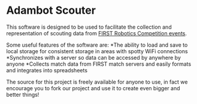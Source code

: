 Adambot Scouter
================

This software is designed to be used to facilitate the collection and representation of scouting data from <a href="http://www.usfirst.org/roboticsprograms/frc">FIRST Robotics Competition events</a>.

Some useful features of the software are:
*The ability to load and save to local storage for consistent storage in areas with spotty WiFi connections
*Synchronizes with a server so data can be accessed by anywhere by anyone
*Collects match data from FIRST match servers and easily formats and integrates into spreadsheets

The source for this project is freely available for anyone to use, in fact we encourage you to fork our project and use it to create even bigger and better things!
